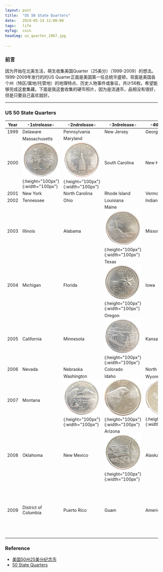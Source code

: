 ```yaml
---
layout: post
title:  "US 50 State Quarters"
date:   2019-05-14 12:00:00
tags:	life
myTag:	coin
headimg: us_quarter_1967.jpg

---
```


### 前言

因为开始在北美生活，萌生收集美国Quarter（25美分）（1999-2009）的想法。1999-2009年发行的的US Quarter正面是美国第一任总统华盛顿，背面是美国各个州（特区/属地/托管地）的地理特点、历史人物事件或象征，共计56枚。希望能够完成这套集藏。下面是我这套收集的硬币照片，因为是流通币，品相没有很好，但是只要自己喜欢就好。

---

### US 50 State Quarters

Year|-1strelease-|-2ndrelease-|-3rdrelease-|-4threlease-|-5threlease-|-6threlease-
----|---|---|---|---|---|---
1999|Delaware|Pennsylvania|New Jersey|Georgia|Connecticut
2000|Massachusetts![Massachusetts](../picture/coins/US-Quarter-2000-Massachusetts.png){:height="100px"}{:width="100px"}|Maryland![Maryland](../picture/coins/US-Quarter-2000-Maryland.png){:height="100px"}{:width="100px"}|South Carolina|New Hampshire|Virginia
2001|New York|North Carolina|Rhode Island|Vermont|Kentucky
2002|Tennessee|Ohio|Louisiana|Indiana|Mississippi
2003|Illinois|Alabama|Maine![Maine](../picture/coins/US-Quarter-2003-Maine.png){:height="100px"}{:width="100px"}|Missouri|Arkansas
2004|Michigan|Florida|Texas![Texas](../picture/coins/US-Quarter-2004-Texas.png){:height="100px"}{:width="100px"}|Iowa|Wisconsin
2005|California|Minnesota|Oregon![Oregon](../picture/coins/US-Quarter-2005-Oregon.png){:height="100px"}{:width="100px"}|Kansas|West Virginia
2006|Nevada|Nebraska|Colorado|North Dakota|South Dakota
2007|Montana|Washington![Washington](../picture/coins/US-Quarter-2007-Washington.png){:height="100px"}{:width="100px"}|Idaho![Idaho](../picture/coins/US-Quarter-2007-Idaho.png){:height="100px"}{:width="100px"}|Wyoming![Wyoming](../picture/coins/US-Quarter-2007-Wyoming.png){:height="100px"}{:width="100px"}|Utah![Utah](../picture/coins/US-Quarter-2007-Utah.png){:height="100px"}{:width="100px"}
2008|Oklahoma|New Mexico|Arizona![Arizona](../picture/coins/US-Quarter-2008-Arizona.png){:height="100px"}{:width="100px"}|Alaska|Hawaii![Hawaii](../picture/coins/US-Quarter-2008-Hawaii.png){:height="100px"}{:width="100px"}
2009|District of Columbia|Puerto Rico|Guam|American Samoa|U.S. Virgin Islands![U.S. Virgin Islands](../picture/coins/US-Quarter-2009-VirginIslands.png){:height="100px"}{:width="100px"}|Northern Mariana Islands


### Reference 

+ [美国50州25美分纪念币](https://zh.wikipedia.org/wiki/%E7%BE%8E%E5%9B%BD50%E5%B7%9E25%E7%BE%8E%E5%88%86%E7%BA%AA%E5%BF%B5%E5%B8%81)
+ [50 State Quarters](https://en.wikipedia.org/wiki/50_State_Quarters)
